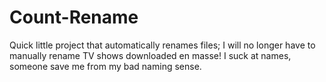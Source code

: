 # Count-Rename
Quick little project that automatically renames files; I will no longer have to manually rename TV shows downloaded en masse! 
I suck at names, someone save me from my bad naming sense.
